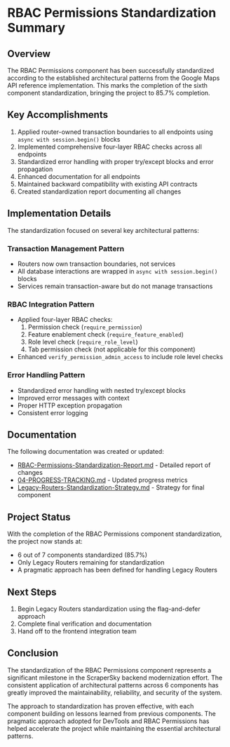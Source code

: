 # RBAC Permissions Standardization Summary

## Overview

The RBAC Permissions component has been successfully standardized according to the established architectural patterns from the Google Maps API reference implementation. This marks the completion of the sixth component standardization, bringing the project to 85.7% completion.

## Key Accomplishments

1. Applied router-owned transaction boundaries to all endpoints using `async with session.begin()` blocks
2. Implemented comprehensive four-layer RBAC checks across all endpoints
3. Standardized error handling with proper try/except blocks and error propagation
4. Enhanced documentation for all endpoints
5. Maintained backward compatibility with existing API contracts
6. Created standardization report documenting all changes

## Implementation Details

The standardization focused on several key architectural patterns:

### Transaction Management Pattern
- Routers now own transaction boundaries, not services
- All database interactions are wrapped in `async with session.begin()` blocks
- Services remain transaction-aware but do not manage transactions

### RBAC Integration Pattern
- Applied four-layer RBAC checks:
  1. Permission check (`require_permission`)
  2. Feature enablement check (`require_feature_enabled`) 
  3. Role level check (`require_role_level`)
  4. Tab permission check (not applicable for this component)
- Enhanced `verify_permission_admin_access` to include role level checks

### Error Handling Pattern
- Standardized error handling with nested try/except blocks
- Improved error messages with context
- Proper HTTP exception propagation
- Consistent error logging

## Documentation

The following documentation was created or updated:
- [RBAC-Permissions-Standardization-Report.md](RBAC-Permissions-Standardization-Report.md) - Detailed report of changes
- [04-PROGRESS-TRACKING.md](04-PROGRESS-TRACKING.md) - Updated progress metrics
- [Legacy-Routers-Standardization-Strategy.md](Legacy-Routers-Standardization-Strategy.md) - Strategy for final component

## Project Status

With the completion of the RBAC Permissions component standardization, the project now stands at:
- 6 out of 7 components standardized (85.7%)
- Only Legacy Routers remaining for standardization
- A pragmatic approach has been defined for handling Legacy Routers

## Next Steps

1. Begin Legacy Routers standardization using the flag-and-defer approach
2. Complete final verification and documentation
3. Hand off to the frontend integration team

## Conclusion

The standardization of the RBAC Permissions component represents a significant milestone in the ScraperSky backend modernization effort. The consistent application of architectural patterns across 6 components has greatly improved the maintainability, reliability, and security of the system.

The approach to standardization has proven effective, with each component building on lessons learned from previous components. The pragmatic approach adopted for DevTools and RBAC Permissions has helped accelerate the project while maintaining the essential architectural patterns.